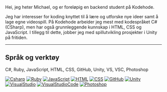 Hei, jeg heter Michael, og er foreløpig en backend student på Kodehode.

Jeg har interesser for koding knyttet til å lære og utforske nye ideer samt å lage egne videospill. På Kodehode arbeider jeg mest med kodespråket C# (CSharp), men har også grunnleggende kunnskap i HTML, CSS og JavaScript. I tillegg til dette, jobber jeg med spillutvikling prosjekter i Unity på fritiden.
<hr>

## Språk og verktøy
  
C#, Ruby, JavaScript, HTML, CSS, GitHub, Unity, VS, VSC, Photoshop

[![Csharp](https://skillicons.dev/icons?i=cs)](https://skillicons.dev)
[![Ruby](https://skillicons.dev/icons?i=ruby)](https://skillicons.dev)
[![JavaScript](https://skillicons.dev/icons?i=js)](https://skillicons.dev)
[![HTML](https://skillicons.dev/icons?i=html)](https://skillicons.dev)
[![CSS](https://skillicons.dev/icons?i=css)](https://skillicons.dev)
[![GitHub](https://skillicons.dev/icons?i=github)](https://skillicons.dev)
[![Unity](https://skillicons.dev/icons?i=unity)](https://skillicons.dev)
[![VisualStudio](https://skillicons.dev/icons?i=visualstudio)](https://skillicons.dev)
[![VisualStudioCode](https://skillicons.dev/icons?i=vscode)](https://skillicons.dev)
[![Photoshop](https://skillicons.dev/icons?i=ps)](https://skillicons.dev)

